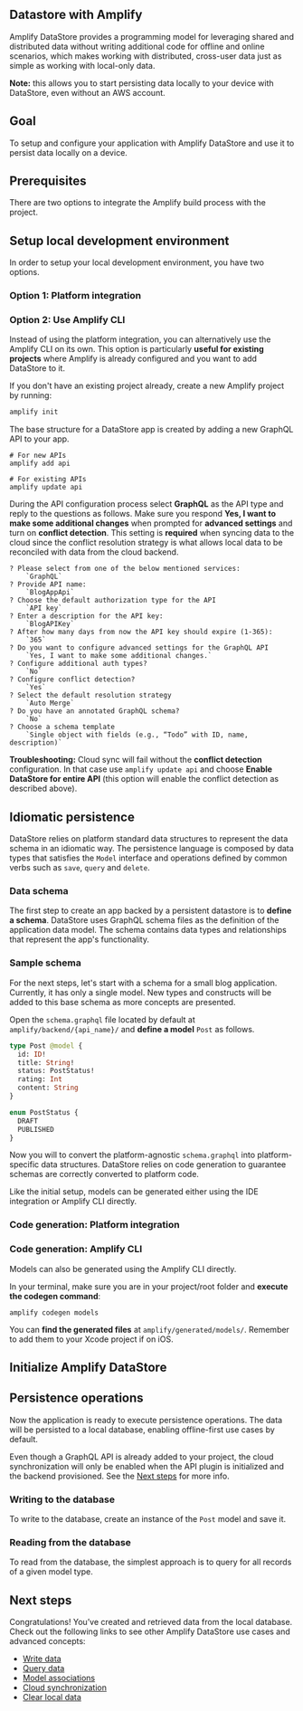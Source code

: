 
## Datastore with Amplify

Amplify DataStore provides a programming model for leveraging shared and distributed data without writing additional code for offline and online scenarios, which makes working with distributed, cross-user data just as simple as working with local-only data.

<amplify-callout>

**Note:** this allows you to start persisting data locally to your device with DataStore, even without an AWS account.

</amplify-callout>

## Goal
To setup and configure your application with Amplify DataStore and use it to persist data locally on a device.

## Prerequisites

<inline-fragment platform="js" src="~/lib/datastore/fragments/js/getting-started/10_preReq.md"></inline-fragment>
<inline-fragment platform="ios" src="~/lib/datastore/fragments/ios/getting-started/10_preReq.md"></inline-fragment>
<inline-fragment platform="android" src="~/lib/datastore/fragments/android/getting-started/10_preReq.md"></inline-fragment>
<inline-fragment platform="flutter" src="~/lib/datastore/fragments/flutter/getting-started/10_preReq.md"></inline-fragment>

<inline-fragment platform="ios" src="~/lib/datastore/fragments/ios/getting-started/20_installLib.md"></inline-fragment>
<inline-fragment platform="android" src="~/lib/datastore/fragments/android/getting-started/20_installLib.md"></inline-fragment>
<inline-fragment platform="flutter" src="~/lib/datastore/fragments/flutter/getting-started/20_installLib.md"></inline-fragment>

There are two options to integrate the Amplify build process with the project.

## Setup local development environment

In order to setup your local development environment, you have two options.

### Option 1: Platform integration

<inline-fragment platform="js" src="~/lib/datastore/fragments/js/getting-started/30_platformIntegration.md"></inline-fragment>
<inline-fragment platform="ios" src="~/lib/datastore/fragments/ios/getting-started/30_platformIntegration.md"></inline-fragment>
<inline-fragment platform="android" src="~/lib/datastore/fragments/android/getting-started/30_platformIntegration.md"></inline-fragment>
<inline-fragment platform="flutter" src="~/lib/datastore/fragments/flutter/getting-started/30_platformIntegration.md"></inline-fragment>

### Option 2: Use Amplify CLI

Instead of using the platform integration, you can alternatively use the Amplify CLI on its own. This option is particularly **useful for existing projects** where Amplify is already configured and you want to add DataStore to it.

If you don't have an existing project already, create a new Amplify project by running:
```bash
amplify init
```

The base structure for a DataStore app is created by adding a new GraphQL API to your app.

```console
# For new APIs
amplify add api

# For existing APIs
amplify update api
```

During the API configuration process select **GraphQL** as the API type and reply to the questions as follows. Make sure you respond **Yes, I want to make some additional changes** when prompted for **advanced settings** and turn on **conflict detection**. This setting is **required** when syncing data to the cloud since the conflict resolution strategy is what allows local data to be reconciled with data from the cloud backend.

```console
? Please select from one of the below mentioned services:
    `GraphQL`
? Provide API name:
    `BlogAppApi`
? Choose the default authorization type for the API
    `API key`
? Enter a description for the API key:
    `BlogAPIKey`
? After how many days from now the API key should expire (1-365):
    `365`
? Do you want to configure advanced settings for the GraphQL API
    `Yes, I want to make some additional changes.`
? Configure additional auth types?
    `No`
? Configure conflict detection?
    `Yes`
? Select the default resolution strategy
    `Auto Merge`
? Do you have an annotated GraphQL schema?
    `No`
? Choose a schema template
    `Single object with fields (e.g., “Todo” with ID, name, description)`
```

<amplify-callout warning>

**Troubleshooting:** Cloud sync will fail without the **conflict detection** configuration. In that case use `amplify update api` and choose **Enable DataStore for entire API** (this option will enable the conflict detection as described above).

</amplify-callout>

## Idiomatic persistence

DataStore relies on platform standard data structures to represent the data schema in an idiomatic way. The persistence language is composed by data types that satisfies the `Model` interface and operations defined by common verbs such as `save`, `query` and `delete`.

### Data schema

The first step to create an app backed by a persistent datastore is to **define a schema**. DataStore uses GraphQL schema files as the definition of the application data model. The schema contains data types and relationships that represent the app's functionality.

### Sample schema

For the next steps, let's start with a schema for a small blog application. Currently, it has only a single model. New types and constructs will be added to this base schema as more concepts are presented.

Open the `schema.graphql` file located by default at `amplify/backend/{api_name}/` and **define a model** `Post` as follows.

```graphql
type Post @model {
  id: ID!
  title: String!
  status: PostStatus!
  rating: Int
  content: String
}

enum PostStatus {
  DRAFT
  PUBLISHED
}
```

Now you will to convert the platform-agnostic `schema.graphql` into platform-specific data structures. DataStore relies on code generation to guarantee schemas are correctly converted to platform code.

Like the initial setup, models can be generated either using the IDE integration or Amplify CLI directly.

### Code generation: Platform integration

<inline-fragment platform="js" src="~/lib/datastore/fragments/js/getting-started/40_codegen.md"></inline-fragment>
<inline-fragment platform="ios" src="~/lib/datastore/fragments/ios/getting-started/40_codegen.md"></inline-fragment>
<inline-fragment platform="android" src="~/lib/datastore/fragments/android/getting-started/40_codegen.md"></inline-fragment>
<inline-fragment platform="flutter" src="~/lib/datastore/fragments/flutter/getting-started/40_codegen.md"></inline-fragment>

### Code generation: Amplify CLI

Models can also be generated using the Amplify CLI directly.

In your terminal, make sure you are in your project/root folder and **execute the codegen command**:

```console
amplify codegen models
```
    
You can **find the generated files** at `amplify/generated/models/`. Remember to add them to your Xcode project if on iOS.

## Initialize Amplify DataStore

<inline-fragment platform="js" src="~/lib/datastore/fragments/js/getting-started/50_initDataStore.md"></inline-fragment>
<inline-fragment platform="ios" src="~/lib/datastore/fragments/ios/getting-started/50_initDataStore.md"></inline-fragment>
<inline-fragment platform="android" src="~/lib/datastore/fragments/android/getting-started/50_initDataStore.md"></inline-fragment>
<inline-fragment platform="flutter" src="~/lib/datastore/fragments/flutter/getting-started/50_initDataStore.md"></inline-fragment>

## Persistence operations

Now the application is ready to execute persistence operations. The data will be persisted to a local database, enabling offline-first use cases by default.

Even though a GraphQL API is already added to your project, the cloud synchronization will only be enabled when the API plugin is initialized and the backend provisioned. See the [Next steps](#next-steps) for more info.

### Writing to the database

To write to the database, create an instance of the `Post` model and save it.

<inline-fragment platform="js" src="~/lib/datastore/fragments/js/getting-started/60_saveSnippet.md"></inline-fragment>
<inline-fragment platform="ios" src="~/lib/datastore/fragments/ios/getting-started/60_saveSnippet.md"></inline-fragment>
<inline-fragment platform="android" src="~/lib/datastore/fragments/android/getting-started/60_saveSnippet.md"></inline-fragment>
<inline-fragment platform="flutter" src="~/lib/datastore/fragments/flutter/getting-started/60_saveSnippet.md"></inline-fragment>

### Reading from the database

To read from the database, the simplest approach is to query for all records of a given model type.

<inline-fragment platform="js" src="~/lib/datastore/fragments/js/getting-started/70_querySnippet.md"></inline-fragment>
<inline-fragment platform="ios" src="~/lib/datastore/fragments/ios/getting-started/70_querySnippet.md"></inline-fragment>
<inline-fragment platform="android" src="~/lib/datastore/fragments/android/getting-started/70_querySnippet.md"></inline-fragment>
<inline-fragment platform="flutter" src="~/lib/datastore/fragments/flutter/getting-started/70_querySnippet.md"></inline-fragment>

## Next steps

Congratulations! You’ve created and retrieved data from the local database. Check out the following links to see other Amplify DataStore use cases and advanced concepts:

- [Write data](~/lib/datastore/data-access.md#create-and-update)
- [Query data](~/lib/datastore/data-access.md#query-data)
- [Model associations](~/lib/datastore/relational.md)
- [Cloud synchronization](~/lib/datastore/sync.md)
- [Clear local data](~/lib/datastore/sync.md#clear-local-data)
